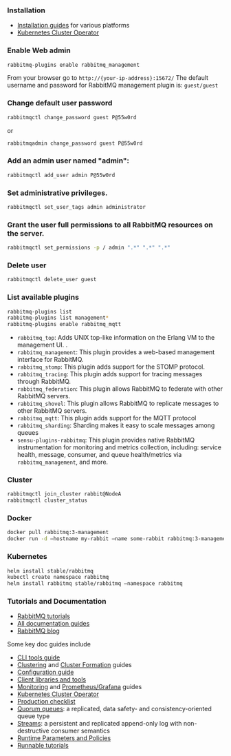 ### Installation

 * [Installation guides](https://rabbitmq.com/download.html) for various platforms
 * [Kubernetes Cluster Operator](https://rabbitmq.com/kubernetes/operator/operator-overview.html)

### Enable Web admin
```sh
rabbitmq-plugins enable rabbitmq_management
```

From your browser go to `http://{your-ip-address}:15672/`
The default username and password for RabbitMQ management
plugin is: `guest/guest`

### Change default user password
```sh
rabbitmqctl change_password guest P@55w0rd
```

or

```sh
rabbitmqadmin change_password guest P@55w0rd
```

### Add an admin user named "admin":

```sh
rabbitmqctl add_user admin P@55w0rd
```

### Set administrative privileges.

```sh
rabbitmqctl set_user_tags admin administrator
```

### Grant the user full permissions to all RabbitMQ resources on the server.

```sh
rabbitmqctl set_permissions -p / admin ".*" ".*" ".*"
```

### Delete user
```sh
rabbitmqctl delete_user guest
```

### List available plugins
```sh
rabbitmq-plugins list
rabbitmq-plugins list management*
rabbitmq-plugins enable rabbitmq_mqtt
```

* `rabbitmq_top`: Adds UNIX top-like information on the Erlang VM to the management UI. .
* `rabbitmq_management`: This plugin provides a web-based management interface for RabbitMQ.
* `rabbitmq_stomp`: This plugin adds support for the STOMP protocol.
* `rabbitmq_tracing`: This plugin adds support for tracing messages through RabbitMQ.
* `rabbitmq_federation`: This plugin allows RabbitMQ to federate with other RabbitMQ servers.
* `rabbitmq_shovel`: This plugin allows RabbitMQ to replicate messages to other RabbitMQ servers.
* `rabbitmq_mqtt`: This plugin adds support for the MQTT protocol
* `rabbitmq_sharding`: Sharding makes it easy to scale messages among queues
* `sensu-plugins-rabbitmq`: This plugin provides native RabbitMQ instrumentation for monitoring and metrics collection, including: service health, message, consumer, and queue health/metrics via `rabbitmq_management`, and more.

### Cluster

```sh
rabbitmqctl join_cluster rabbit@NodeA
rabbitmqctl cluster_status
```

### Docker

```sh
docker pull rabbitmq:3-management
docker run -d –hostname my-rabbit –name some-rabbit rabbitmq:3-management
```

### Kubernetes

```sh
helm install stable/rabbitmq
kubectl create namespace rabbitmq
helm install rabbitmq stable/rabbitmq –namespace rabbitmq
```

### Tutorials and Documentation

 * [RabbitMQ tutorials](https://rabbitmq.com/getstarted.html)
 * [All documentation guides](https://rabbitmq.com/documentation.html)
 * [RabbitMQ blog](https://blog.rabbitmq.com/)

Some key doc guides include

 * [CLI tools guide](https://rabbitmq.com/cli.html) 
 * [Clustering](https://www.rabbitmq.com/clustering.html) and [Cluster Formation](https://www.rabbitmq.com/cluster-formation.html) guides
 * [Configuration guide](https://rabbitmq.com/configure.html) 
 * [Client libraries and tools](https://rabbitmq.com/devtools.html)
 * [Monitoring](https://rabbitmq.com/monitoring.html) and [Prometheus/Grafana](https://www.rabbitmq.com/prometheus.html) guides
 * [Kubernetes Cluster Operator](https://rabbitmq.com/kubernetes/operator/operator-overview.html)
 * [Production checklist](https://rabbitmq.com/production-checklist.html)
 * [Quorum queues](https://rabbitmq.com/quorum-queues.html): a replicated, data safety- and consistency-oriented queue type
 * [Streams](https://rabbitmq.com/streams.html): a persistent and replicated append-only log with non-destructive consumer semantics
 * [Runtime Parameters and Policies](https://rabbitmq.com/parameters.html)
 * [Runnable tutorials](https://github.com/rabbitmq/rabbitmq-tutorials/)